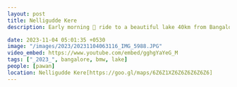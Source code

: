 ```yaml
---
layout: post
title: Nelligudde Kere
description: Early morning 🌅 ride to a beautiful lake 40km from Bangalore 🚴‍♂️. Met an amazing person who was also riding bikes. 📸 He was a photographer, and we had some good conversations. 🤝

date: 2023-11-04 05:01:35 +0530
image: "/images/2023/20231104063116_IMG_5988.JPG"
video_embed: https://www.youtube.com/embed/gghgYaYeG_M
tags: ["_2023_", bangalore, bmw, lake]
people: [pawan]
location: Nelligudde Kere[https://goo.gl/maps/6Z6Z1XZ6Z6Z6Z6Z6Z6]
---
```

